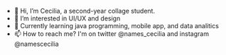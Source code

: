 - 👋 Hi, I’m Cecilia, a second-year collage student.
- 👀 I’m interested in UI/UX and design
- 🌱 Currently learning java programming, mobile app, and data analitics 
- 📫 How to reach me? I'm on twitter @names_cecilia and instagram @namescecilia

<!---
names-cecilia/names-cecilia is a ✨ special ✨ repository because its `README.md` (this file) appears on your GitHub profile.
You can click the Preview link to take a look at your changes.
--->
